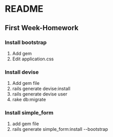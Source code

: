# README

## First Week-Homework


### Install bootstrap

 1. Add gem
 2. Edit application.css

### Install devise

1. Add gem file
2. rails generate devise:install
3. rails generate devise user
4. rake db:migrate

### Install simple_form

1. add gem file
2. rails generate simple_form:install --bootstrap
